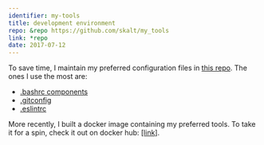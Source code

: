 ```yaml
---
identifier: my-tools
title: development environment
repo: &repo https://github.com/skalt/my_tools
link: *repo
date: 2017-07-12
---
```


To save time, I maintain my preferred configuration files in
<a
  href="//github.com/skalt/my_tools"
  rel="\_noreferrer"
  target="\_blank">this repo</a>.
The ones I use the most are:

- <a
    href="//github.com/skalt/my_tools/tree/master/bash"
    rel="\_noreferrer"
    target="\_blank">
  <span class="sh">.bashrc</span> components
  </a>
- <a
    class="sh"
    href="//github.com/skalt/my_tools/blob/master/git"
    rel="\_noreferrer" target="\_blank">
  .gitconfig
  </a>
- <a
    class="sh"
    href="//github.com/skalt/my_tools/blob/master/js/.eslintrc.yml" rel="\_noreferrer"
    target="\_blank">
  .eslintrc
  </a>

More recently, I built a docker image containing my preferred tools. To
take it for a spin, check it out on docker hub:
<a
  href="//hub.docker.com/r/skalt/dev-env/"
  rel="noreferrer"
  target="\_blank">
[link]</a>.
